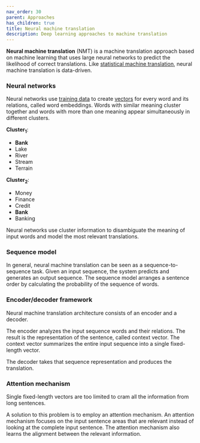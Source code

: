 ```yaml
---
nav_order: 30
parent: Approaches
has_children: true
title: Neural machine translation
description: Deep learning approaches to machine translation
---
```


**Neural machine translation** (NMT) is a machine translation approach based on machine learning that uses large neural networks to predict the likelihood of correct translations. Like [statistical machine translation](statistical-machine-translation.md), neural machine translation is data-driven.

### Neural networks

Neural networks use [training data](../customization/training-data.md) to create [vectors](../concepts/vector.md) for every word and its relations, called word embeddings. Words with similar meaning cluster together and words with more than one meaning appear simultaneously in different clusters.

**Cluster<sub>1</sub>**:
- **Bank**
- Lake
- River
- Stream
- Terrain

**Cluster<sub>2</sub>**:
- Money
- Finance
- Credit
- **Bank**
- Banking

Neural networks use cluster information to disambiguate the meaning of input words and model the most relevant translations.

### Sequence model

In general, neural machine translation can be seen as a sequence-to-sequence task. Given an input sequence, the system predicts and generates an output sequence. The sequence model arranges a sentence order by calculating the probability of the sequence of words.

### Encoder/decoder framework

Neural machine translation architecture consists of an encoder and a decoder.

The encoder analyzes the input sequence words and their relations. The result is the representation of the sentence, called context vector. The context vector summarizes the entire input sequence into a single fixed-length vector.

The decoder takes that sequence representation and produces the translation.

### Attention mechanism

Single fixed-length vectors are too limited to cram all the information from long sentences.

A solution to this problem is to employ an attention mechanism. An attention mechanism focuses on the input sentence areas that are relevant instead of looking at the complete input sentence. The attention mechanism also learns the alignment between the relevant information.
